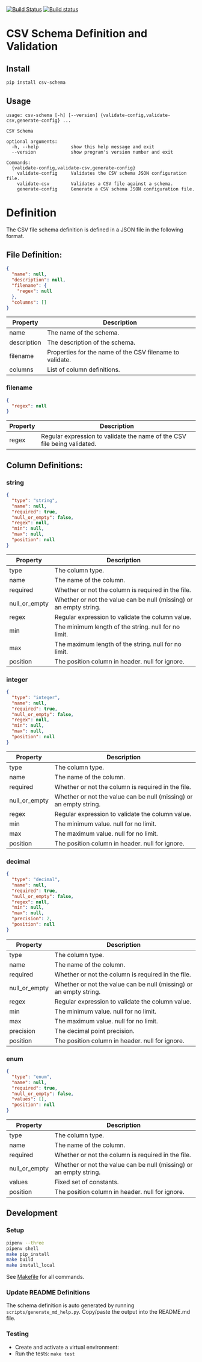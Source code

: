 [![Build Status](https://travis-ci.org/pcstout/csv-schema-py.svg?branch=master)](https://travis-ci.org/pcstout/csv-schema-py)
[![Build status](https://ci.appveyor.com/api/projects/status/0s8kitxrkb5neae8/branch/master?svg=true)](https://ci.appveyor.com/project/pcstout/csv-schema-py/branch/master)

# CSV Schema Definition and Validation

## Install

```bash
pip install csv-schema
```

## Usage
```text
usage: csv-schema [-h] [--version] {validate-config,validate-csv,generate-config} ...

CSV Schema

optional arguments:
  -h, --help            show this help message and exit
  --version             show program's version number and exit

Commands:
  {validate-config,validate-csv,generate-config}
    validate-config     Validates the CSV schema JSON configuration file.
    validate-csv        Validates a CSV file against a schema.
    generate-config     Generate a CSV schema JSON configuration file.

```

# Definition

The CSV file schema definition is defined in a JSON file in the following format.

## File Definition:

```json
{
  "name": null,
  "description": null,
  "filename": {
    "regex": null
  },
  "columns": []
}
```
| Property | Description |
| -------- | ----------- |
| name | The name of the schema. |
| description | The description of the schema. |
| filename | Properties for the name of the CSV filename to validate. |
| columns | List of column definitions. |


### filename
```json
{
  "regex": null
}
```
| Property | Description |
| -------- | ----------- |
| regex | Regular expression to validate the name of the CSV file being validated. |

## Column Definitions:

### string
```json
{
  "type": "string",
  "name": null,
  "required": true,
  "null_or_empty": false,
  "regex": null,
  "min": null,
  "max": null,
  "position": null
}
```
| Property | Description |
| -------- | ----------- |
| type | The column type. |
| name | The name of the column. |
| required | Whether or not the column is required in the file. |
| null_or_empty | Whether or not the value can be null (missing) or an empty string. |
| regex | Regular expression to validate the column value. |
| min | The minimum length of the string. null for no limit. |
| max | The maximum length of the string. null for no limit. |
| position | The position column in header. null for ignore. |

### integer
```json
{
  "type": "integer",
  "name": null,
  "required": true,
  "null_or_empty": false,
  "regex": null,
  "min": null,
  "max": null,
  "position": null
}
```
| Property | Description |
| -------- | ----------- |
| type | The column type. |
| name | The name of the column. |
| required | Whether or not the column is required in the file. |
| null_or_empty | Whether or not the value can be null (missing) or an empty string. |
| regex | Regular expression to validate the column value. |
| min | The minimum value. null for no limit. |
| max | The maximum value. null for no limit. |
| position | The position column in header. null for ignore. |

### decimal
```json
{
  "type": "decimal",
  "name": null,
  "required": true,
  "null_or_empty": false,
  "regex": null,
  "min": null,
  "max": null,
  "precision": 2,
  "position": null
}
```
| Property | Description |
| -------- | ----------- |
| type | The column type. |
| name | The name of the column. |
| required | Whether or not the column is required in the file. |
| null_or_empty | Whether or not the value can be null (missing) or an empty string. |
| regex | Regular expression to validate the column value. |
| min | The minimum value. null for no limit. |
| max | The maximum value. null for no limit. |
| precision | The decimal point precision. |
| position | The position column in header. null for ignore. |

### enum
```json
{
  "type": "enum",
  "name": null,
  "required": true,
  "null_or_empty": false,
  "values": [],
  "position": null
}
```
| Property | Description |
| -------- | ----------- |
| type | The column type. |
| name | The name of the column. |
| required | Whether or not the column is required in the file. |
| null_or_empty | Whether or not the value can be null (missing) or an empty string. |
| values | Fixed set of constants. |
| position | The position column in header. null for ignore. |

## Development

### Setup

```bash
pipenv --three
pipenv shell
make pip_install
make build
make install_local
```
See [Makefile](Makefile) for all commands.

### Update README Definitions
The schema definition is auto generated by running `scripts/generate_md_help.py`.
Copy/paste the output into the README.md file.

### Testing

- Create and activate a virtual environment:
- Run the tests: `make test`
